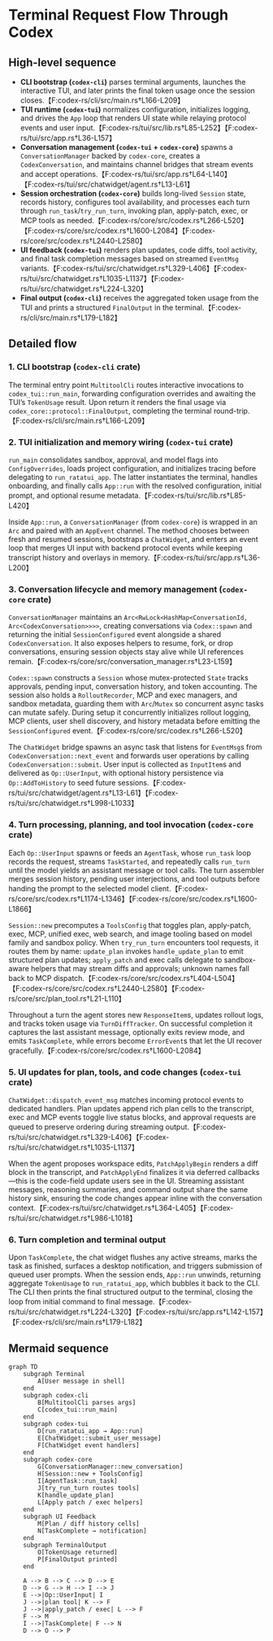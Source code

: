 # Terminal Request Flow Through Codex

## High-level sequence
- **CLI bootstrap (`codex-cli`)** parses terminal arguments, launches the interactive TUI, and later prints the final token usage once the session closes.【F:codex-rs/cli/src/main.rs†L166-L209】
- **TUI runtime (`codex-tui`)** normalizes configuration, initializes logging, and drives the `App` loop that renders UI state while relaying protocol events and user input.【F:codex-rs/tui/src/lib.rs†L85-L252】【F:codex-rs/tui/src/app.rs†L36-L157】
- **Conversation management (`codex-tui` + `codex-core`)** spawns a `ConversationManager` backed by `codex-core`, creates a `CodexConversation`, and maintains channel bridges that stream events and accept operations.【F:codex-rs/tui/src/app.rs†L64-L140】【F:codex-rs/tui/src/chatwidget/agent.rs†L13-L61】
- **Session orchestration (`codex-core`)** builds long-lived `Session` state, records history, configures tool availability, and processes each turn through `run_task`/`try_run_turn`, invoking plan, apply-patch, exec, or MCP tools as needed.【F:codex-rs/core/src/codex.rs†L266-L520】【F:codex-rs/core/src/codex.rs†L1600-L2084】【F:codex-rs/core/src/codex.rs†L2440-L2580】
- **UI feedback (`codex-tui`)** renders plan updates, code diffs, tool activity, and final task completion messages based on streamed `EventMsg` variants.【F:codex-rs/tui/src/chatwidget.rs†L329-L406】【F:codex-rs/tui/src/chatwidget.rs†L1035-L1137】【F:codex-rs/tui/src/chatwidget.rs†L224-L320】
- **Final output (`codex-cli`)** receives the aggregated token usage from the TUI and prints a structured `FinalOutput` in the terminal.【F:codex-rs/cli/src/main.rs†L179-L182】

## Detailed flow

### 1. CLI bootstrap (`codex-cli` crate)
The terminal entry point `MultitoolCli` routes interactive invocations to `codex_tui::run_main`, forwarding configuration overrides and awaiting the TUI’s `TokenUsage` result. Upon return it renders the final usage via `codex_core::protocol::FinalOutput`, completing the terminal round-trip.【F:codex-rs/cli/src/main.rs†L166-L209】

### 2. TUI initialization and memory wiring (`codex-tui` crate)
`run_main` consolidates sandbox, approval, and model flags into `ConfigOverrides`, loads project configuration, and initializes tracing before delegating to `run_ratatui_app`. The latter instantiates the terminal, handles onboarding, and finally calls `App::run` with the resolved configuration, initial prompt, and optional resume metadata.【F:codex-rs/tui/src/lib.rs†L85-L420】

Inside `App::run`, a `ConversationManager` (from `codex-core`) is wrapped in an `Arc` and paired with an `AppEvent` channel. The method chooses between fresh and resumed sessions, bootstraps a `ChatWidget`, and enters an event loop that merges UI input with backend protocol events while keeping transcript history and overlays in memory.【F:codex-rs/tui/src/app.rs†L36-L200】

### 3. Conversation lifecycle and memory management (`codex-core` crate)
`ConversationManager` maintains an `Arc<RwLock<HashMap<ConversationId, Arc<CodexConversation>>>>`, creating conversations via `Codex::spawn` and returning the initial `SessionConfigured` event alongside a shared `CodexConversation`. It also exposes helpers to resume, fork, or drop conversations, ensuring session objects stay alive while UI references remain.【F:codex-rs/core/src/conversation_manager.rs†L23-L159】

`Codex::spawn` constructs a `Session` whose mutex-protected `State` tracks approvals, pending input, conversation history, and token accounting. The session also holds a `RolloutRecorder`, MCP and exec managers, and sandbox metadata, guarding them with `Arc`/`Mutex` so concurrent async tasks can mutate safely. During setup it concurrently initializes rollout logging, MCP clients, user shell discovery, and history metadata before emitting the `SessionConfigured` event.【F:codex-rs/core/src/codex.rs†L266-L520】

The `ChatWidget` bridge spawns an async task that listens for `EventMsg`s from `CodexConversation::next_event` and forwards user operations by calling `CodexConversation::submit`. User input is collected as `InputItem`s and delivered as `Op::UserInput`, with optional history persistence via `Op::AddToHistory` to seed future sessions.【F:codex-rs/tui/src/chatwidget/agent.rs†L13-L61】【F:codex-rs/tui/src/chatwidget.rs†L998-L1033】

### 4. Turn processing, planning, and tool invocation (`codex-core` crate)
Each `Op::UserInput` spawns or feeds an `AgentTask`, whose `run_task` loop records the request, streams `TaskStarted`, and repeatedly calls `run_turn` until the model yields an assistant message or tool calls. The turn assembler merges session history, pending user interjections, and tool outputs before handing the prompt to the selected model client.【F:codex-rs/core/src/codex.rs†L1174-L1346】【F:codex-rs/core/src/codex.rs†L1600-L1866】

`Session::new` precomputes a `ToolsConfig` that toggles plan, apply-patch, exec, MCP, unified exec, web search, and image tooling based on model family and sandbox policy. When `try_run_turn` encounters tool requests, it routes them by name: `update_plan` invokes `handle_update_plan` to emit structured plan updates; `apply_patch` and exec calls delegate to sandbox-aware helpers that may stream diffs and approvals; unknown names fall back to MCP dispatch.【F:codex-rs/core/src/codex.rs†L404-L504】【F:codex-rs/core/src/codex.rs†L2440-L2580】【F:codex-rs/core/src/plan_tool.rs†L21-L110】

Throughout a turn the agent stores new `ResponseItem`s, updates rollout logs, and tracks token usage via `TurnDiffTracker`. On successful completion it captures the last assistant message, optionally exits review mode, and emits `TaskComplete`, while errors become `ErrorEvent`s that let the UI recover gracefully.【F:codex-rs/core/src/codex.rs†L1600-L2084】

### 5. UI updates for plan, tools, and code changes (`codex-tui` crate)
`ChatWidget::dispatch_event_msg` matches incoming protocol events to dedicated handlers. Plan updates append rich plan cells to the transcript, exec and MCP events toggle live status blocks, and approval requests are queued to preserve ordering during streaming output.【F:codex-rs/tui/src/chatwidget.rs†L329-L406】【F:codex-rs/tui/src/chatwidget.rs†L1035-L1137】

When the agent proposes workspace edits, `PatchApplyBegin` renders a diff block in the transcript, and `PatchApplyEnd` finalizes it via deferred callbacks—this is the code-field update users see in the UI. Streaming assistant messages, reasoning summaries, and command output share the same history sink, ensuring the code changes appear inline with the conversation context.【F:codex-rs/tui/src/chatwidget.rs†L364-L405】【F:codex-rs/tui/src/chatwidget.rs†L986-L1018】

### 6. Turn completion and terminal output
Upon `TaskComplete`, the chat widget flushes any active streams, marks the task as finished, surfaces a desktop notification, and triggers submission of queued user prompts. When the session ends, `App::run` unwinds, returning aggregate `TokenUsage` to `run_ratatui_app`, which bubbles it back to the CLI. The CLI then prints the final structured output to the terminal, closing the loop from initial command to final message.【F:codex-rs/tui/src/chatwidget.rs†L224-L320】【F:codex-rs/tui/src/app.rs†L142-L157】【F:codex-rs/cli/src/main.rs†L179-L182】

## Mermaid sequence
```mermaid
graph TD
    subgraph Terminal
        A[User message in shell]
    end
    subgraph codex-cli
        B[MultitoolCli parses args]
        C[codex_tui::run_main]
    end
    subgraph codex-tui
        D[run_ratatui_app → App::run]
        E[ChatWidget::submit_user_message]
        F[ChatWidget event handlers]
    end
    subgraph codex-core
        G[ConversationManager::new_conversation]
        H[Session::new + ToolsConfig]
        I[AgentTask::run_task]
        J[try_run_turn routes tools]
        K[handle_update_plan]
        L[Apply patch / exec helpers]
    end
    subgraph UI Feedback
        M[Plan / diff history cells]
        N[TaskComplete → notification]
    end
    subgraph TerminalOutput
        O[TokenUsage returned]
        P[FinalOutput printed]
    end

    A --> B --> C --> D --> E
    D --> G --> H --> I --> J
    E -->|Op::UserInput| I
    J -->|plan tool| K --> F
    J -->|apply_patch / exec| L --> F
    F --> M
    I -->|TaskComplete| F --> N
    D --> O --> P
```
